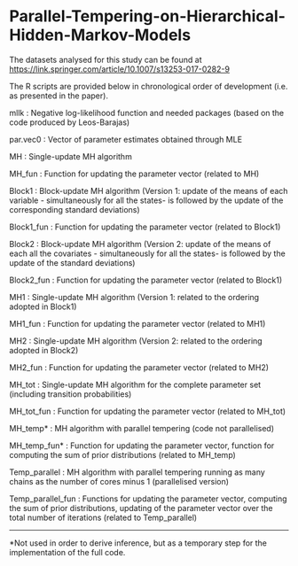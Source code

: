 # Parallel-Tempering-on-Hierarchical-Hidden-Markov-Models

The datasets analysed for this study can be found at https://link.springer.com/article/10.1007/s13253-017-0282-9

The R scripts are provided below in chronological order of development (i.e. as presented in the paper).

mllk : Negative log-likelihood function and needed packages (based on the code produced by Leos-Barajas)

par.vec0 : Vector of parameter estimates obtained through MLE

MH : Single-update MH algorithm

MH_fun : Function for updating the parameter vector (related to MH)

Block1 : Block-update MH algorithm (Version 1: update of the means of each variable - simultaneously for all the states- is followed by the update of the corresponding standard deviations)

Block1_fun : Function for updating the parameter vector (related to Block1)

Block2 : Block-update MH algorithm (Version 2: update of the means of each all the covariates - simultaneously for all the states- is followed by the update of the standard deviations)

Block2_fun : Function for updating the parameter vector (related to Block1)

MH1 : Single-update MH algorithm (Version 1: related to the ordering adopted in Block1)

MH1_fun : Function for updating the parameter vector (related to MH1)

MH2 : Single-update MH algorithm (Version 2: related to the ordering adopted in Block2)

MH2_fun : Function for updating the parameter vector (related to MH2)

MH_tot : Single-update MH algorithm for the complete parameter set (including transition probabilities)

MH_tot_fun : Function for updating the parameter vector (related to MH_tot)

MH_temp* : MH algorithm with parallel tempering (code not parallelised)

MH_temp_fun* : Function for updating the parameter vector, function for computing the sum of prior distributions (related to MH_temp)

Temp_parallel : MH algorithm with parallel tempering running as many chains as the number of cores minus 1 (parallelised version)

Temp_parallel_fun : Functions for updating the parameter vector, computing the sum of prior distributions, updating of the parameter vector over the total number of iterations (related to Temp_parallel)

-----------------
*Not used in order to derive inference, but as a temporary step for the implementation of the full code.
